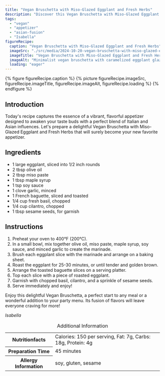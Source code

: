 ```yaml
---
title: "Vegan Bruschetta with Miso-Glazed Eggplant and Fresh Herbs"
description: "Discover this Vegan Bruschetta with Miso-Glazed Eggplant and Fresh Herbs, a perfect blend of Italian and Asian flavors that makes a delightful appetizer."
tags:
  - "vegan"
  - "appetizer"
  - "asian-fusion"
  - "Isabella"
figureRecipe: 
  caption: "Vegan Bruschetta with Miso-Glazed Eggplant and Fresh Herbs"
  imageSrc: "./src/media/2024-10-20-vegan-bruschetta-with-miso-glazed-eggplant-7104.png"
  imageTitle: "Vegan Bruschetta with Miso-Glazed Eggplant and Fresh Herbs"
  imageAlt: "Minimalist vegan bruschetta with caramelized eggplant glazed in miso-maple syrup, topped with fresh basil, cilantro, and sesame seeds, ready to enjoy."
  loading: "eager"
---
```


{% figure figureRecipe.caption %}
{% picture figureRecipe.imageSrc, figureRecipe.imageTitle, figureRecipe.imageAlt, figureRecipe.loading %}
{% endfigure %}

## Introduction

Today's recipe captures the essence of a vibrant, flavorful appetizer designed to awaken your taste buds with a perfect blend of Italian and Asian influences. Let's prepare a delightful Vegan Bruschetta with Miso-Glazed Eggplant and Fresh Herbs that will surely become your new favorite appetizer.

## Ingredients

- 1 large eggplant, sliced into 1/2 inch rounds
- 2 tbsp olive oil
- 2 tbsp miso paste
- 1 tbsp maple syrup
- 1 tsp soy sauce
- 1 clove garlic, minced
- 1 French baguette, sliced and toasted
- 1/4 cup fresh basil, chopped
- 1/4 cup cilantro, chopped
- 1 tbsp sesame seeds, for garnish

## Instructions

1. Preheat your oven to 400°F (200°C).
2. In a small bowl, mix together olive oil, miso paste, maple syrup, soy sauce, and minced garlic to create the marinade.
3. Brush each eggplant slice with the marinade and arrange on a baking sheet.
4. Roast the eggplant for 25-30 minutes, or until tender and golden brown.
5. Arrange the toasted baguette slices on a serving platter.
6. Top each slice with a piece of roasted eggplant.
7. Garnish with chopped basil, cilantro, and a sprinkle of sesame seeds.
8. Serve immediately and enjoy!

Enjoy this delightful Vegan Bruschetta, a perfect start to any meal or a wonderful addition to your party menu. Its fusion of flavors will leave everyone craving for more!

*Isabella*

<table><caption class='sr-only'>Additional Information</caption><tr><th>Nutritionfacts</th><td>Calories: 150 per serving, Fat: 7g, Carbs: 18g, Protein: 4g&nbsp;</td></tr><tr><th>Preparation Time</th><td>45 minutes&nbsp;</td></tr><tr><th>Allergy Information</th><td>soy, gluten, sesame&nbsp;</td></tr></table>

